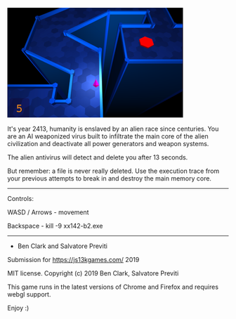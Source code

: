 ![screenshot](/screenshots/400x250-submission-screenshot.png?raw=true)

It's year 2413, humanity is enslaved by an alien race since centuries.
You are an AI weaponized virus built to infiltrate the main core of the alien civilization and deactivate all power generators and weapon systems.

The alien antivirus will detect and delete you after 13 seconds.

But remember: a file is never really deleted. Use the execution trace from your previous attempts to break in and destroy the main memory core.

---

Controls:

WASD / Arrows - movement

Backspace - kill -9 xx142-b2.exe

---

- Ben Clark and Salvatore Previti

Submission for https://js13kgames.com/ 2019

MIT license. Copyright (c) 2019 Ben Clark, Salvatore Previti

This game runs in the latest versions of Chrome and Firefox and requires webgl support.

Enjoy :)
